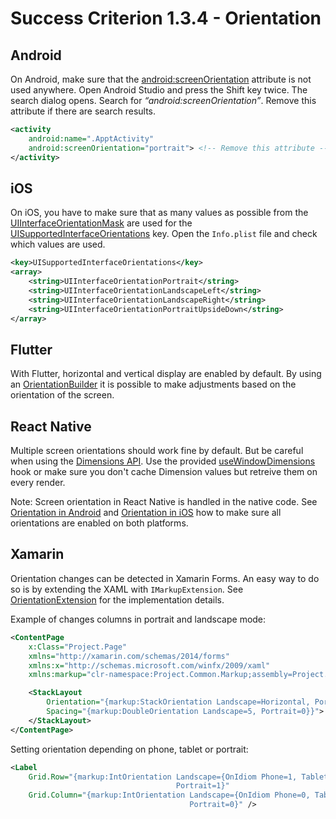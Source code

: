 # Success Criterion 1.3.4 - Orientation

## Android

On Android, make sure that the [android:screenOrientation](https://developer.android.com/guide/topics/manifest/activity-element#screen) attribute is not used anywhere. Open Android Studio and press the Shift key twice. The search dialog opens. Search for _“android:screenOrientation”_. Remove this attribute if there are search results.

```xml
<activity
    android:name=".ApptActivity"
    android:screenOrientation="portrait"> <!-- Remove this attribute -->
</activity>
```

## iOS

On iOS, you have to make sure that as many values as possible from the [UIInterfaceOrientationMask](https://developer.apple.com/documentation/uikit/uiinterfaceorientationmask) are used for the [UISupportedInterfaceOrientations](https://developer.apple.com/documentation/bundleresources/information_property_list/uisupportedinterfaceorientations) key. Open the `Info.plist` file and check which values are used.

```xml
<key>UISupportedInterfaceOrientations</key>
<array>
    <string>UIInterfaceOrientationPortrait</string>
    <string>UIInterfaceOrientationLandscapeLeft</string>
    <string>UIInterfaceOrientationLandscapeRight</string>
    <string>UIInterfaceOrientationPortraitUpsideDown</string>
</array>
```

## Flutter

With Flutter, horizontal and vertical display are enabled by default. By using an [OrientationBuilder](https://api.flutter.dev/flutter/widgets/OrientationBuilder-class.html) it is possible to make adjustments based on the orientation of the screen.

## React Native

Multiple screen orientations should work fine by default. But be careful when using the [Dimensions API](https://reactnative.dev/docs/dimensions). Use the provided [useWindowDimensions](https://reactnative.dev/docs/usewindowdimensions) hook or make sure you don't cache Dimension values but retreive them on every render.

Note: Screen orientation in React Native is handled in the native code.
See [Orientation in Android](./../../Android/en/1.3.4.md) and [Orientation in iOS](./../../iOS/en/1.3.4.md) how to make sure all orientations are enabled on both platforms.

## Xamarin

Orientation changes can be detected in Xamarin Forms. An easy way to do so is by extending the XAML with `IMarkupExtension`. See [OrientationExtension](./OrientationExtension.md) for the implementation details.

Example of changes columns in portrait and landscape mode:

```xml
<ContentPage
    x:Class="Project.Page"
    xmlns="http://xamarin.com/schemas/2014/forms"
    xmlns:x="http://schemas.microsoft.com/winfx/2009/xaml"
    xmlns:markup="clr-namespace:Project.Common.Markup;assembly=Project.Common">

    <StackLayout
        Orientation="{markup:StackOrientation Landscape=Horizontal, Portrait=Vertical}}"
        Spacing="{markup:DoubleOrientation Landscape=5, Portrait=0}}">
    </StackLayout>
</ContentPage>
```

Setting orientation depending on phone, tablet or portrait:

```xml
<Label
    Grid.Row="{markup:IntOrientation Landscape={OnIdiom Phone=1, Tablet=0},
                                     Portrait=1}"
    Grid.Column="{markup:IntOrientation Landscape={OnIdiom Phone=0, Tablet=1},
                                        Portrait=0}" />
```
